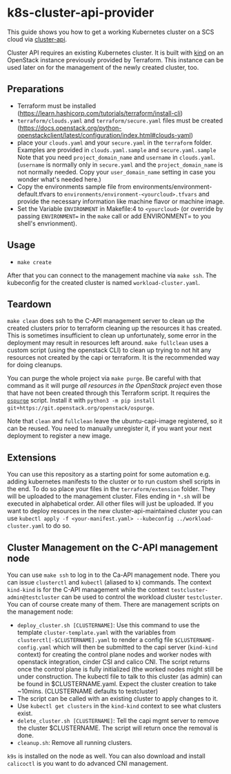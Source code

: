 # k8s-cluster-api-provider

This guide shows you how to get a working Kubernetes cluster on a SCS cloud
via [cluster-api](https://cluster-api.sigs.k8s.io/).

Cluster API requires an existing Kubernetes cluster. It is built with [kind](https://kind.sigs.k8s.io/)
on an OpenStack instance previously provided by Terraform. This instance can be used later on for the management
of the newly created cluster, too.

## Preparations

* Terraform must be installed (https://learn.hashicorp.com/tutorials/terraform/install-cli)
* ``terraform/clouds.yaml`` and ``terraform/secure.yaml`` files must be created
  (https://docs.openstack.org/python-openstackclient/latest/configuration/index.html#clouds-yaml)
* place your ``clouds.yaml`` and your ``secure.yaml`` in the ``terraform`` folder. Examples are
  provided in ``clouds.yaml.sample`` and ``secure.yaml.sample``
  Note that you need ``project_domain_name`` and ``username`` in ``clouds.yaml``.
  (``username`` is normally only in ``secure.yaml`` and the ``project_domain_name`` is not
  normally needed. Copy your ``user_domain_name`` setting in case you wonder what's needed here.)
* Copy the environments sample file from environments/environment-default.tfvars to
  ``environments/environment-<yourcloud>.tfvars`` and provide the necessary information like
  machine flavor or machine image.
* Set the Variable ``ENVIRONMENT`` in Makefile:4 to ``<yourcloud>`` (or override by passing
  ``ENVIRONMENT=`` in the ``make`` call or add ENVIRONMENT= to you shell's envrionment).



## Usage

* ``make create``

After that you can connect to the management machine via ``make ssh``.  The kubeconfig for the
created cluster is named ``workload-cluster.yaml``.

## Teardown

``make clean`` does ssh to the C-API management server to clean up the created clusters prior
to terraform cleaning up the resources it has created. This is sometimes insufficient to clean up
unfortunately, some error in the deployment may result in resources left around.
``make fullclean`` uses a custom script (using the
openstack CLI) to clean up trying to not hit any resources not created by the capi or terraform.
It is the recommended way for doing cleanups.

You can purge the whole project via ``make purge``. Be careful with that command as it will purge
*all resources in the OpenStack project* even those that have not been created through this Terraform script.
It requires the [``ospurge``](https://opendev.org/x/ospurge) script.
Install it with ``python3 -m pip install git+https://git.openstack.org/openstack/ospurge``.

Note that ``clean`` and ``fullclean`` leave the ubuntu-capi-image registered, so it can be reused.
You need to manually unregister it, if you want your next deployment to register a new image.

## Extensions

You can use this repository as a starting point for some automation e.g. adding kubernetes manifests
to the cluster or to run custom shell scripts in the end. To do so place your files in the `terraform/extension` folder.
They will be uploaded to the management cluster. Files ending in ```*.sh``` will be executed in alphabetical
order. All other files will just be uploaded. If you want to deploy resources in the new cluster-api-maintained cluster
you can use `kubectl apply -f <your-manifest.yaml> --kubeconfig ../workload-cluster.yaml` to do so.

## Cluster Management on the C-API management node

You can use ``make ssh`` to log in to the Ca-API management node. There you can issue
``clusterctl`` and ``kubectl`` (aliased to ``k``) commands. The context ``kind-kind``
is for the C-API management while the context ``testcluster-admin@testcluster`` can
be used to control the workload cluster ``testcluster``. You can of course create many
of them. There are management scripts on the management node:

* ``deploy_cluster.sh [CLUSTERNAME]``: Use this command to use the template
  ``cluster-template.yaml`` with the variables from ``clusterctl[-$CLUSTERNAME].yaml``
  to render a config file ``$CLUSTERNAME-config.yaml`` which will then be submitted
  to the capi server (``kind-kind`` context) for creating the control plane nodes 
  and worker nodes with openstack integration, cinder CSI and calico CNI.
  The script returns once the control plane is fully initialized (the worked
  nodes might still be under construction. The kubectl file to talk to this
  cluster (as admin) can be found in $CLUSTERNAME.yaml. Expect the cluster
  creation to take ~10mins. (CLUSTERNAME defaults to testcluster)
* The script can be called with an existing cluster to apply changes to it.
* Use ``kubectl get clusters`` in the ``kind-kind`` context to see what clusters
  exist.
* ``delete_cluster.sh [CLUSTERNAME]``: Tell the capi mgmt server to remove
  the cluster $CLUSTERNAME. The script will return once the removal is done.
* ``cleanup.sh``: Remove all running clusters.

``k9s`` is installed on the node as well. You can also download and install
``calicoctl`` is you want to do advanced CNI management.

